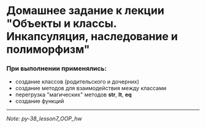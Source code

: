 # Домашнее задание к лекции "Объекты и классы. Инкапсуляция, наследование и полиморфизм"
### При выполнении применялись:
* создание классов (родительского и дочерних)
* создание методов для взаимодействия между классами
* перегрузка "магических" методов __str__, __lt__, __eq__
* создание функций
---
*Note: py-38_lesson7_OOP_hw*
